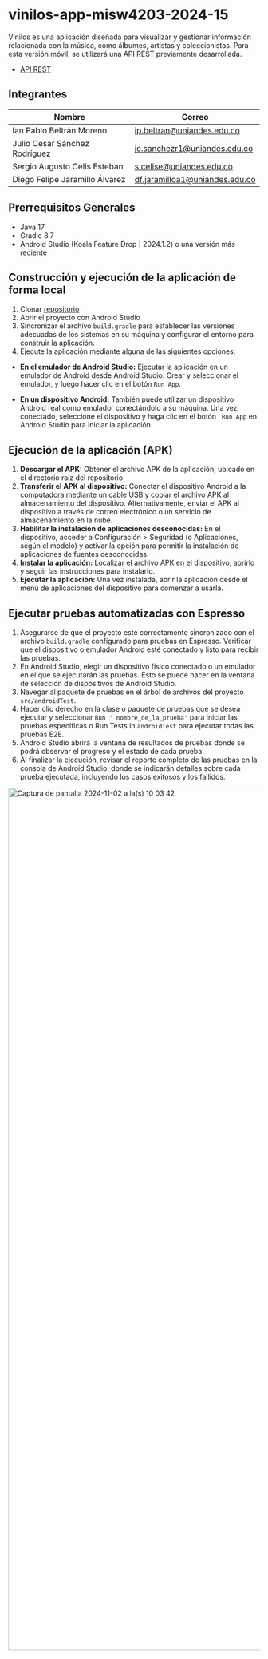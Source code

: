 # vinilos-app-misw4203-2024-15

Vinilos es una aplicación diseñada para visualizar y gestionar información relacionada con la 
música, como álbumes, artistas y coleccionistas. Para esta versión móvil, se utilizará una API REST 
previamente desarrollada.

* [API REST](https://api-backvynils-misw4203-600c0ea84373.herokuapp.com/)

## Integrantes

| Nombre                         | Correo                         |
|--------------------------------|--------------------------------|
| Ian Pablo Beltrán Moreno       | ip.beltran@uniandes.edu.co     |
| Julio Cesar Sánchez Rodríguez  | jc.sanchezr1@uniandes.edu.co   |
| Sergio Augusto Celis Esteban   | s.celise@uniandes.edu.co       |
| Diego Felipe Jaramillo Álvarez | df.jaramilloa1@uniandes.edu.co |

## Prerrequisitos Generales

- Java 17
- Gradle 8.7
- Android Studio (Koala Feature Drop | 2024.1.2) o una versión más reciente

## Construcción y ejecución de la aplicación de forma local

1. Clonar [repositorio](https://github.com/jcsanchezr1/vinilos-app-misw4203-2024-15)
2. Abrir el proyecto con Android Studio
3. Sincronizar el archivo `build.gradle` para establecer las versiones adecuadas de los sistemas en
   su máquina y configurar el entorno para construir la aplicación.
4. Ejecute la aplicación mediante alguna de las siguientes opciones:

- **En el emulador de Android Studio:** Ejecutar la aplicación en un emulador de Android desde
  Android Studio. Crear y seleccionar el emulador, y luego hacer clic en el botón `Run App`.

- **En un dispositivo Android:** También puede utilizar un dispositivo Android real como emulador
  conectándolo a su máquina. Una vez conectado, seleccione el dispositivo y haga clic en el botón `
  Run App` en Android Studio para iniciar la aplicación.

## Ejecución de la aplicación (APK)

1. **Descargar el APK:** Obtener el archivo APK de la aplicación, ubicado en el directorio raíz del
   repositorio.
2. **Transferir el APK al dispositivo:** Conectar el dispositivo Android a la computadora mediante
   un cable USB y copiar el archivo APK al almacenamiento del dispositivo. Alternativamente, enviar 
   el APK al dispositivo a través de correo electrónico o un servicio de almacenamiento en la nube.
3. **Habilitar la instalación de aplicaciones desconocidas:** En el dispositivo, acceder a
   Configuración > Seguridad (o Aplicaciones, según el modelo) y activar la opción para permitir
   la instalación de aplicaciones de fuentes desconocidas.
4. **Instalar la aplicación:** Localizar el archivo APK en el dispositivo, abrirlo y seguir las
   instrucciones para instalarlo.
5. **Ejecutar la aplicación:** Una vez instalada, abrir la aplicación desde el menú de aplicaciones
   del
   dispositivo para comenzar a usarla.

## Ejecutar pruebas automatizadas con Espresso

1. Asegurarse de que el proyecto esté correctamente sincronizado con el archivo `build.gradle`
   configurado para pruebas en Espresso. Verificar que el dispositivo o emulador Android esté
   conectado y listo para recibir las pruebas.
2. En Android Studio, elegir un dispositivo físico conectado o un emulador en el que se ejecutarán
   las pruebas. Esto se puede hacer en la ventana de selección de dispositivos de Android Studio.
3. Navegar al paquete de pruebas en el árbol de archivos del proyecto `src/androidTest`.
4. Hacer clic derecho en la clase o paquete de pruebas que se desea ejecutar y seleccionar `Run '
   nombre_de_la_prueba'` para iniciar las pruebas específicas o Run Tests in `androidTest` para
   ejecutar todas las pruebas E2E.
5. Android Studio abrirá la ventana de resultados de pruebas donde se podrá observar el progreso y
   el estado de cada prueba.
6. Al finalizar la ejecución, revisar el reporte completo de las pruebas en la consola de Android
   Studio, donde se indicarán detalles sobre cada prueba ejecutada, incluyendo los casos exitosos y
   los fallidos.

<img width="1728" alt="Captura de pantalla 2024-11-02 a la(s) 10 03 42" src="https://github.com/user-attachments/assets/16589162-5cd0-4ecc-b2d7-5eaa7d3ad3fe">
